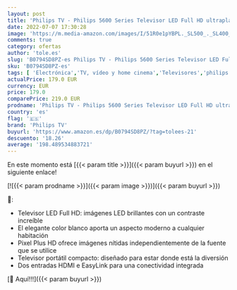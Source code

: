```yaml
---
layout: post
title: 'Philips TV - Philips 5600 Series Televisor LED Full HD ultraplano 32PFS5603/12'
date: 2022-07-07 17:30:28
image: 'https://m.media-amazon.com/images/I/51R0e1pYBPL._SL500_._SL400_.jpg'
comments: true
category: ofertas
author: 'tole.es'
slug: 'B0794SD8PZ-es Philips TV - Philips 5600 Series Televisor LED Full HD...'
sku: 'B0794SD8PZ-es'
tags: [ 'Electrónica','TV, vídeo y home cinema','Televisores','philips tv','televisor','🇪🇸', ]
actualPrice: 179.0 EUR
currency: EUR
price: 179.0
comparePrice: 219.0 EUR
prodname: 'Philips TV - Philips 5600 Series Televisor LED Full HD ultraplano 32PFS5603/12'
country: 'es'
flag: '🇪🇸'
brand: 'Philips TV'
buyurl: 'https://www.amazon.es/dp/B0794SD8PZ/?tag=tolees-21'
descuento: '18.26'
average: '198.489534883721'
---
```


En este momento está [{{< param title >}}]({{< param buyurl >}}) en el siguiente enlace!

[![{{< param prodname >}}]({{< param image >}})]({{< param buyurl >}})

🔎:

- Televisor LED Full HD: imágenes LED brillantes con un contraste increíble
- El elegante color blanco aporta un aspecto moderno a cualquier habitación
- Pixel Plus HD ofrece imágenes nítidas independientemente de la fuente que se utilice
- Televisor portátil compacto: diseñado para estar donde está la diversión
- Dos entradas HDMI e EasyLink para una conectividad integrada

[🛒 Aquí!!!]({{< param buyurl >}})
